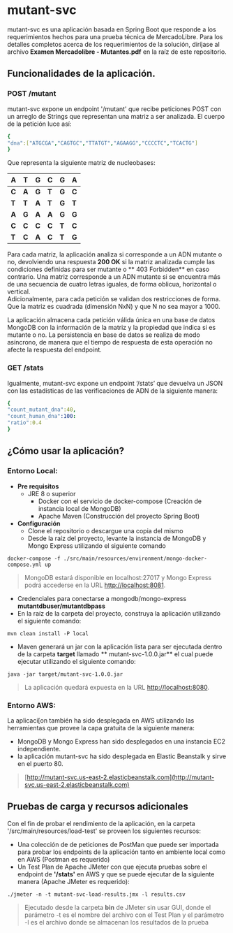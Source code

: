 # mutant-svc  
mutant-svc es una aplicación basada en Spring Boot que responde a los requerimientos hechos para una prueba técnica de MercadoLibre. Para los detalles completos acerca de los requerimientos de la solución, diríjase al archivo **Examen Mercadolibre  - Mutantes.pdf** en la raíz de este repositorio.  

## Funcionalidades de la aplicación.  
### POST /mutant
mutant-svc expone un endpoint '/mutant' que recibe peticiones POST con un arreglo de Strings que representan una matriz a ser analizada. El cuerpo de la petición luce así: 
```yaml
{
"dna":["ATGCGA","CAGTGC","TTATGT","AGAAGG","CCCCTC","TCACTG"]
}
```
 
Que representa la siguiente matriz de nucleobases:

| **A** | **T** | **G** | **C** | **G** | **A** |
| - | - | - | - | - | - |
| **C** | **A** | **G** | **T** | **G** | **C** |
| **T** | **T** | **A** | **T** | **G** | **T** |
| **A** | **G** | **A** | **A** | **G** | **G** |
| **C** | **C** | **C** | **C** | **T** | **C** |
| **T** | **C** | **A** | **C** | **T** | **G** |

Para cada matriz, la aplicación analiza si corresponde a un ADN mutante o no, devolviendo una respuesta **200 OK** si la matriz analizada cumple las condiciones definidas para ser mutante o ** 403 Forbidden** en caso contrario. Una matriz corresponde a un ADN mutante si se encuentra más de una secuencia de cuatro letras iguales​, de forma oblicua, horizontal o vertical.  
Adicionalmente, para cada petición se validan dos restricciones de forma. Que la matriz es cuadrada (dimensión NxN) y que N no sea mayor a 1000.  

La aplicación almacena cada petición válida única en una base de datos MongoDB con la información de la matriz y la propiedad que indica si es mutante o no. La persistencia en base de datos se realiza de modo asíncrono, de manera que el tiempo de respuesta de esta operación no afecte la respuesta del endpoint.  

### GET /stats
Igualmente, mutant-svc expone un endpoint ‘/stats’ que devuelva un JSON con las estadísticas de las verificaciones de ADN de la siguiente manera:
```yaml
{
"count_mutant_dna":40, 
"count_human_dna":100: 
"ratio":0.4
}
```

## ¿Cómo usar la aplicación?  
### Entorno Local:  
* **Pre requisitos**  
	* JRE 8 o superior
		* Docker con el servicio de docker-compose (Creación de instancia local de MongoDB)
		* Apache Maven (Construcción del proyecto Spring Boot)
* **Configuración**
	* Clone el repositorio o descargue una copia del mismo
	* Desde la raíz del proyecto, levante la instancia de MongoDB y Mongo Express utilizando el siguiente comando
``` console 
docker-compose -f ./src/main/resources/environment/mongo-docker-compose.yml up
```

>MongoDB estará disponible en localhost:27017 y Mongo Express podrá accederse en la URL [http://localhost:8081](http://localhost:8081). 
* Credenciales para conectarse a mongodb/mongo-express **mutantdbuser/mutantdbpass**
* En la raíz de la carpeta del proyecto, construya la aplicación utilizando el siguiente comando:  
``` console 
mvn clean install -P local
```
* Maven generará un jar con la aplicación lista para ser ejecutada dentro de la carpeta **target** llamado ** mutant-svc-1.0.0.jar** el cual puede ejecutar utilizando el siguiente comando:
``` console
java -jar target/mutant-svc-1.0.0.jar
```
> La aplicación quedará expuesta en la URL [http://localhost:8080](http://localhost:8080).

### Entorno AWS:
La aplicaci[on también ha sido desplegada en AWS utilizando las herramientas que provee la capa gratuita de la siguiente manera:
* MongoDB y Mongo Express han sido desplegados en una instancia EC2 independiente.  
* la aplicación mutant-svc ha sido desplegada en Elastic Beanstalk y sirve en el puerto 80.  
> [http://mutant-svc.us-east-2.elasticbeanstalk.com](http://mutant-svc.us-east-2.elasticbeanstalk.com)

## Pruebas de carga y recursos adicionales  
Con el fin de probar el rendimiento de la aplicación, en la carpeta '/src/main/resources/load-test' se proveen los siguientes recursos:  
* Una colección de de peticiones de PostMan que puede ser importada para probar los endpoints de la aplicación tanto en ambiente local como en AWS (Postman es requerido)
* Un Test Plan de Apache JMeter con que ejecuta pruebas sobre el endpoint de **'/stats'** en AWS y que se puede ejecutar de la siguiente manera (Apache JMeter es requerido):
``` console 
./jmeter -n -t mutant-svc-load-results.jmx -l results.csv
```
> Ejecutado desde la carpeta **bin** de JMeter sin usar GUI, donde el parámetro -t es el nombre del archivo con el Test Plan y el parámetro -l es el archivo donde se almacenan los resultados de la prueba

